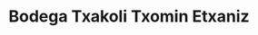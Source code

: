 ---
title: "Bodega Txakoli Txomin Etxaniz"
url: /getaria/bodega-txakoli-txomin-etxaniz/
shop: alcohol
---